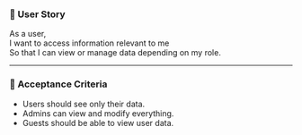 ### 📖 User Story

As a user,  
I want to access information relevant to me  
So that I can view or manage data depending on my role.

---

### 📝 Acceptance Criteria

- Users should see only their data.  
- Admins can view and modify everything.  
- Guests should be able to view user data.
